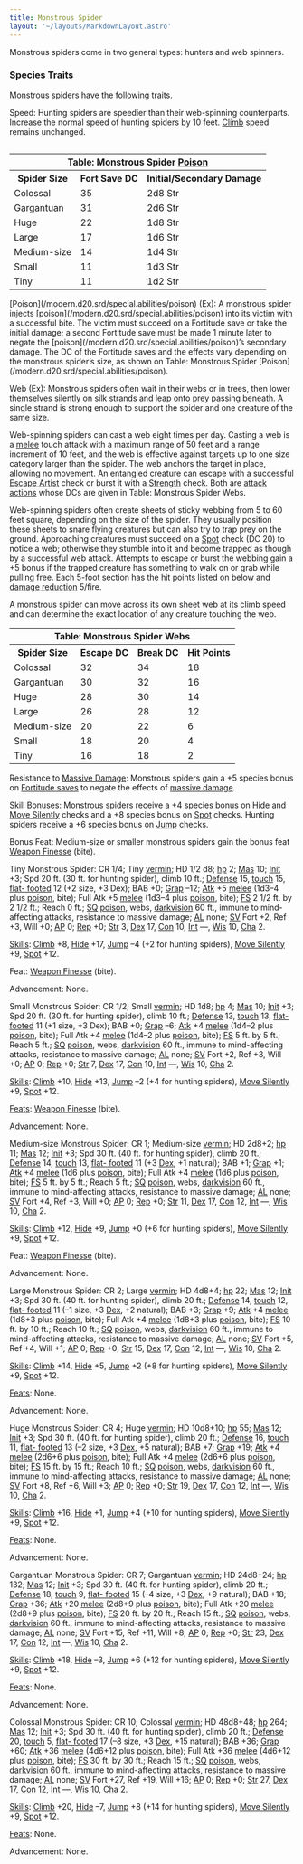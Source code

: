 ```yaml
---
title: Monstrous Spider
layout: '~/layouts/MarkdownLayout.astro'
---
```

Monstrous spiders come in two general types: hunters and web spinners.

### Species Traits

Monstrous spiders have the following traits.

Speed: Hunting spiders are speedier than their web-spinning counterparts.
Increase the normal speed of hunting spiders by 10 feet.
[Climb](/modern.d20.srd/skills/climb) speed remains unchanged.


<table style="float: right"><tr><th colspan="3"> Table: Monstrous Spider <a href="/modern.d20.srd/special.abilities/poison">Poison</a></th></tr> <tr><th> Spider Size</th><th> Fort Save DC</th><th> Initial/Secondary Damage </th></tr> <tr><td> Colossal</td><td> 35</td><td> 2d8 Str </td></tr> <tr class="shaded"><td> Gargantuan</td><td> 31</td><td> 2d6 Str </td></tr> <tr><td> Huge</td><td> 22</td><td> 1d8 Str </td></tr> <tr class="shaded"><td> Large</td><td> 17</td><td> 1d6 Str </td></tr> <tr><td> Medium-size</td><td> 14</td><td> 1d4 Str </td></tr> <tr class="shaded"><td> Small</td><td> 11</td><td> 1d3 Str </td></tr> <tr><td> Tiny</td><td> 11</td><td> 1d2 Str </td></tr></table>
 [Poison](/modern.d20.srd/special.abilities/poison) (Ex): A monstrous spider
injects [poison](/modern.d20.srd/special.abilities/poison) into its victim
with a successful bite. The victim must succeed on a Fortitude save or take
the initial damage; a second Fortitude save must be made 1 minute later to
negate the [poison](/modern.d20.srd/special.abilities/poison)’s secondary
damage. The DC of the Fortitude saves and the effects vary depending on the
monstrous spider’s size, as shown on Table: Monstrous Spider
[Poison](/modern.d20.srd/special.abilities/poison).

Web (Ex): Monstrous spiders often wait in their webs or in trees, then lower
themselves silently on silk strands and leap onto prey passing beneath. A
single strand is strong enough to support the spider and one creature of the
same size.

Web-spinning spiders can cast a web eight times per day. Casting a web is a
[melee](/modern.d20.srd/combat/attack.roll) touch attack with a maximum range
of 50 feet and a range increment of 10 feet, and the web is effective against
targets up to one size category larger than the spider. The web anchors the
target in place, allowing no movement. An entangled creature can escape with a
successful [Escape Artist](/modern.d20.srd/skills/escape.artist) check or
burst it with a [Strength](/modern.d20.srd/basics/ability.scores) check. Both
are [attack actions](/modern.d20.srd/combat/attack.actions) whose DCs are
given in Table: Monstrous Spider Webs.

Web-spinning spiders often create sheets of sticky webbing from 5 to 60 feet
square, depending on the size of the spider. They usually position these
sheets to snare flying creatures but can also try to trap prey on the ground.
Approaching creatures must succeed on a [Spot](/modern.d20.srd/skills/spot)
check (DC 20) to notice a web; otherwise they stumble into it and become
trapped as though by a successful web attack. Attempts to escape or burst the
webbing gain a +5 bonus if the trapped creature has something to walk on or
grab while pulling free. Each 5-foot section has the hit points listed on
below and [damage reduction](/modern.d20.srd/special.abilities/damage.reduction) 5/fire.

A monstrous spider can move across its own sheet web at its climb speed and
can determine the exact location of any creature touching the web.


<table><tr><th colspan="4"> Table: Monstrous Spider Webs</th></tr> <tr><th> Spider Size</th><th> Escape DC</th><th> Break DC</th><th> Hit Points </th></tr> <tr><td> Colossal</td><td> 32</td><td> 34</td><td> 18 </td></tr> <tr class="shaded"><td> Gargantuan</td><td> 30</td><td> 32</td><td> 16 </td></tr> <tr><td> Huge</td><td> 28</td><td> 30</td><td> 14 </td></tr> <tr class="shaded"><td> Large</td><td> 26</td><td> 28</td><td> 12 </td></tr> <tr><td> Medium-size</td><td> 20</td><td> 22</td><td> 6 </td></tr> <tr class="shaded"><td> Small</td><td> 18</td><td> 20</td><td> 4 </td></tr> <tr><td> Tiny</td><td> 16</td><td> 18</td><td> 2 </td></tr></table>



Resistance to [Massive Damage](/modern.d20.srd/combat/death.dying.healing):
Monstrous spiders gain a +5 species bonus on [Fortitude saves](/modern.d20.srd/basics/saving.throws) to negate the effects of [massive damage](/modern.d20.srd/combat/death.dying.healing).

Skill Bonuses: Monstrous spiders receive a +4 species bonus on
[Hide](/modern.d20.srd/skills/hide) and [Move Silently](/modern.d20.srd/skills/move.silently) checks and a +8 species bonus
on [Spot](/modern.d20.srd/skills/spot) checks. Hunting spiders receive a +6
species bonus on [Jump](/modern.d20.srd/skills/jump) checks.

Bonus Feat: Medium-size or smaller monstrous spiders gain the bonus feat
[Weapon Finesse](/modern.d20.srd/feats/weapon.finesse) (bite).

Tiny Monstrous Spider: CR 1/4; Tiny
[vermin](/modern.d20.srd/creature.types/vermin); HD 1/2 d8;
[hp](/modern.d20.srd/combat/hit.points) 2;
[Mas](/modern.d20.srd/creatures/creature.overview) 10;
[Init](/modern.d20.srd/combat/initiative) +3; Spd 20 ft. (30 ft. for hunting
spider), climb 10 ft.; [Defense](/modern.d20.srd/combat/defense) 15,
[touch](/modern.d20.srd/combat/attack.actions) 15, [flat- footed](/modern.d20.srd/combat/surprise) 12 (+2 size, +3 Dex); BAB +0;
[Grap](/modern.d20.srd/combat/grapple) –12;
[Atk](/modern.d20.srd/combat/attack.roll) +5
[melee](/modern.d20.srd/combat/attack.roll) (1d3–4 plus
[poison](/modern.d20.srd/special.abilities/poison), bite); Full Atk +5
[melee](/modern.d20.srd/combat/attack.roll) (1d3–4 plus
[poison](/modern.d20.srd/special.abilities/poison), bite);
[FS](/modern.d20.srd/creatures/creature.overview) 2 1/2 ft. by 2 1/2 ft.;
Reach 0 ft.; [SQ](/modern.d20.srd/creatures/creature.overview)
[poison](/modern.d20.srd/special.abilities/poison), webs,
[darkvision](/modern.d20.srd/special.abilities/darkvision) 60 ft., immune to
mind-affecting attacks, resistance to massive damage;
[AL](/modern.d20.srd/basics/allegiances) none;
[SV](/modern.d20.srd/basics/saving.throws) Fort +2, Ref +3, Will +0;
[AP](/modern.d20.srd/creatures/creature.overview) 0;
[Rep](/modern.d20.srd/creatures/creature.overview) +0;
[Str](/modern.d20.srd/basics/ability.scores) 3,
[Dex](/modern.d20.srd/basics/ability.scores) 17,
[Con](/modern.d20.srd/basics/ability.scores) 10,
[Int](/modern.d20.srd/basics/ability.scores) —,
[Wis](/modern.d20.srd/basics/ability.scores) 10,
[Cha](/modern.d20.srd/basics/ability.scores) 2.

[Skills](/modern.d20.srd/skills): [Climb](/modern.d20.srd/skills/climb) +8,
[Hide](/modern.d20.srd/skills/hide) +17, [Jump](/modern.d20.srd/skills/jump)
–4 (+2 for hunting spiders), [Move Silently](/modern.d20.srd/skills/move.silently) +9,
[Spot](/modern.d20.srd/skills/spot) +12.

Feat: [Weapon Finesse](/modern.d20.srd/feats/weapon.finesse) (bite).

Advancement: None.

Small Monstrous Spider: CR 1/2; Small
[vermin](/modern.d20.srd/creature.types/vermin); HD 1d8;
[hp](/modern.d20.srd/combat/hit.points) 4;
[Mas](/modern.d20.srd/creatures/creature.overview) 10;
[Init](/modern.d20.srd/combat/initiative) +3; Spd 20 ft. (30 ft. for hunting
spider), climb 10 ft.; [Defense](/modern.d20.srd/combat/defense) 13,
[touch](/modern.d20.srd/combat/attack.actions) 13, [flat- footed](/modern.d20.srd/combat/surprise) 11 (+1 size, +3 Dex); BAB +0;
[Grap](/modern.d20.srd/combat/grapple) –6;
[Atk](/modern.d20.srd/combat/attack.roll) +4
[melee](/modern.d20.srd/combat/attack.roll) (1d4–2 plus
[poison](/modern.d20.srd/special.abilities/poison), bite); Full Atk +4
[melee](/modern.d20.srd/combat/attack.roll) (1d4–2 plus
[poison](/modern.d20.srd/special.abilities/poison), bite);
[FS](/modern.d20.srd/creatures/creature.overview) 5 ft. by 5 ft.; Reach 5 ft.;
[SQ](/modern.d20.srd/creatures/creature.overview)
[poison](/modern.d20.srd/special.abilities/poison), webs,
[darkvision](/modern.d20.srd/special.abilities/darkvision) 60 ft., immune to
mind-affecting attacks, resistance to massive damage;
[AL](/modern.d20.srd/basics/allegiances) none;
[SV](/modern.d20.srd/basics/saving.throws) Fort +2, Ref +3, Will +0;
[AP](/modern.d20.srd/creatures/creature.overview) 0;
[Rep](/modern.d20.srd/creatures/creature.overview) +0;
[Str](/modern.d20.srd/basics/ability.scores) 7,
[Dex](/modern.d20.srd/basics/ability.scores) 17,
[Con](/modern.d20.srd/basics/ability.scores) 10,
[Int](/modern.d20.srd/basics/ability.scores) —,
[Wis](/modern.d20.srd/basics/ability.scores) 10,
[Cha](/modern.d20.srd/basics/ability.scores) 2.

[Skills](/modern.d20.srd/skills): [Climb](/modern.d20.srd/skills/climb) +10,
[Hide](/modern.d20.srd/skills/hide) +13, [Jump](/modern.d20.srd/skills/jump)
–2 (+4 for hunting spiders), [Move Silently](/modern.d20.srd/skills/move.silently) +9,
[Spot](/modern.d20.srd/skills/spot) +12.

[Feats](/modern.d20.srd/feats): [Weapon Finesse](/modern.d20.srd/feats/weapon.finesse) (bite).

Advancement: None.

Medium-size Monstrous Spider: CR 1; Medium-size
[vermin](/modern.d20.srd/creature.types/vermin); HD 2d8+2;
[hp](/modern.d20.srd/combat/hit.points) 11;
[Mas](/modern.d20.srd/creatures/creature.overview) 12;
[Init](/modern.d20.srd/combat/initiative) +3; Spd 30 ft. (40 ft. for hunting
spider), climb 20 ft.; [Defense](/modern.d20.srd/combat/defense) 14,
[touch](/modern.d20.srd/combat/attack.actions) 13, [flat- footed](/modern.d20.srd/combat/surprise) 11 (+3
[Dex](/modern.d20.srd/basics/ability.scores), +1 natural); BAB +1;
[Grap](/modern.d20.srd/combat/grapple) +1;
[Atk](/modern.d20.srd/combat/attack.roll) +4
[melee](/modern.d20.srd/combat/attack.roll) (1d6 plus
[poison](/modern.d20.srd/special.abilities/poison), bite); Full Atk +4
[melee](/modern.d20.srd/combat/attack.roll) (1d6 plus
[poison](/modern.d20.srd/special.abilities/poison), bite);
[FS](/modern.d20.srd/creatures/creature.overview) 5 ft. by 5 ft.; Reach 5 ft.;
[SQ](/modern.d20.srd/creatures/creature.overview)
[poison](/modern.d20.srd/special.abilities/poison), webs,
[darkvision](/modern.d20.srd/special.abilities/darkvision) 60 ft., immune to
mind-affecting attacks, resistance to massive damage;
[AL](/modern.d20.srd/basics/allegiances) none;
[SV](/modern.d20.srd/basics/saving.throws) Fort +4, Ref +3, Will +0;
[AP](/modern.d20.srd/creatures/creature.overview) 0;
[Rep](/modern.d20.srd/creatures/creature.overview) +0;
[Str](/modern.d20.srd/basics/ability.scores) 11,
[Dex](/modern.d20.srd/basics/ability.scores) 17,
[Con](/modern.d20.srd/basics/ability.scores) 12,
[Int](/modern.d20.srd/basics/ability.scores) —,
[Wis](/modern.d20.srd/basics/ability.scores) 10,
[Cha](/modern.d20.srd/basics/ability.scores) 2.

[Skills](/modern.d20.srd/skills): [Climb](/modern.d20.srd/skills/climb) +12,
[Hide](/modern.d20.srd/skills/hide) +9, [Jump](/modern.d20.srd/skills/jump) +0
(+6 for hunting spiders), [Move Silently](/modern.d20.srd/skills/move.silently) +9,
[Spot](/modern.d20.srd/skills/spot) +12.

Feat: [Weapon Finesse](/modern.d20.srd/feats/weapon.finesse) (bite).

Advancement: None.

Large Monstrous Spider: CR 2; Large
[vermin](/modern.d20.srd/creature.types/vermin); HD 4d8+4;
[hp](/modern.d20.srd/combat/hit.points) 22;
[Mas](/modern.d20.srd/creatures/creature.overview) 12;
[Init](/modern.d20.srd/combat/initiative) +3; Spd 30 ft. (40 ft. for hunting
spider), climb 20 ft.; [Defense](/modern.d20.srd/combat/defense) 14,
[touch](/modern.d20.srd/combat/attack.actions) 12, [flat- footed](/modern.d20.srd/combat/surprise) 11 (–1 size, +3
[Dex](/modern.d20.srd/basics/ability.scores), +2 natural); BAB +3;
[Grap](/modern.d20.srd/combat/grapple) +9;
[Atk](/modern.d20.srd/combat/attack.roll) +4
[melee](/modern.d20.srd/combat/attack.roll) (1d8+3 plus
[poison](/modern.d20.srd/special.abilities/poison), bite); Full Atk +4
[melee](/modern.d20.srd/combat/attack.roll) (1d8+3 plus
[poison](/modern.d20.srd/special.abilities/poison), bite);
[FS](/modern.d20.srd/creatures/creature.overview) 10 ft. by 10 ft.; Reach 10
ft.; [SQ](/modern.d20.srd/creatures/creature.overview)
[poison](/modern.d20.srd/special.abilities/poison), webs,
[darkvision](/modern.d20.srd/special.abilities/darkvision) 60 ft., immune to
mind-affecting attacks, resistance to massive damage;
[AL](/modern.d20.srd/basics/allegiances) none;
[SV](/modern.d20.srd/basics/saving.throws) Fort +5, Ref +4, Will +1;
[AP](/modern.d20.srd/creatures/creature.overview) 0;
[Rep](/modern.d20.srd/creatures/creature.overview) +0;
[Str](/modern.d20.srd/basics/ability.scores) 15,
[Dex](/modern.d20.srd/basics/ability.scores) 17,
[Con](/modern.d20.srd/basics/ability.scores) 12,
[Int](/modern.d20.srd/basics/ability.scores) —,
[Wis](/modern.d20.srd/basics/ability.scores) 10,
[Cha](/modern.d20.srd/basics/ability.scores) 2.

[Skills](/modern.d20.srd/skills): [Climb](/modern.d20.srd/skills/climb) +14,
[Hide](/modern.d20.srd/skills/hide) +5, [Jump](/modern.d20.srd/skills/jump) +2
(+8 for hunting spiders), [Move Silently](/modern.d20.srd/skills/move.silently) +9,
[Spot](/modern.d20.srd/skills/spot) +12.

[Feats](/modern.d20.srd/feats): None.

Advancement: None.

Huge Monstrous Spider: CR 4; Huge
[vermin](/modern.d20.srd/creature.types/vermin); HD 10d8+10;
[hp](/modern.d20.srd/combat/hit.points) 55;
[Mas](/modern.d20.srd/creatures/creature.overview) 12;
[Init](/modern.d20.srd/combat/initiative) +3; Spd 30 ft. (40 ft. for hunting
spider), climb 20 ft.; [Defense](/modern.d20.srd/combat/defense) 16,
[touch](/modern.d20.srd/combat/attack.actions) 11, [flat- footed](/modern.d20.srd/combat/surprise) 13 (–2 size, +3
[Dex](/modern.d20.srd/basics/ability.scores), +5 natural); BAB +7;
[Grap](/modern.d20.srd/combat/grapple) +19;
[Atk](/modern.d20.srd/combat/attack.roll) +4
[melee](/modern.d20.srd/combat/attack.roll) (2d6+6 plus
[poison](/modern.d20.srd/special.abilities/poison), bite); Full Atk +4
[melee](/modern.d20.srd/combat/attack.roll) (2d6+6 plus
[poison](/modern.d20.srd/special.abilities/poison), bite);
[FS](/modern.d20.srd/creatures/creature.overview) 15 ft. by 15 ft.; Reach 10
ft.; [SQ](/modern.d20.srd/creatures/creature.overview)
[poison](/modern.d20.srd/special.abilities/poison), webs,
[darkvision](/modern.d20.srd/special.abilities/darkvision) 60 ft., immune to
mind-affecting attacks, resistance to massive damage;
[AL](/modern.d20.srd/basics/allegiances) none;
[SV](/modern.d20.srd/basics/saving.throws) Fort +8, Ref +6, Will +3;
[AP](/modern.d20.srd/creatures/creature.overview) 0;
[Rep](/modern.d20.srd/creatures/creature.overview) +0;
[Str](/modern.d20.srd/basics/ability.scores) 19,
[Dex](/modern.d20.srd/basics/ability.scores) 17,
[Con](/modern.d20.srd/basics/ability.scores) 12,
[Int](/modern.d20.srd/basics/ability.scores) —,
[Wis](/modern.d20.srd/basics/ability.scores) 10,
[Cha](/modern.d20.srd/basics/ability.scores) 2.

[Skills](/modern.d20.srd/skills): [Climb](/modern.d20.srd/skills/climb) +16,
[Hide](/modern.d20.srd/skills/hide) +1, [Jump](/modern.d20.srd/skills/jump) +4
(+10 for hunting spiders), [Move Silently](/modern.d20.srd/skills/move.silently) +9,
[Spot](/modern.d20.srd/skills/spot) +12.

[Feats](/modern.d20.srd/feats): None.

Advancement: None.

Gargantuan Monstrous Spider: CR 7; Gargantuan
[vermin](/modern.d20.srd/creature.types/vermin); HD 24d8+24;
[hp](/modern.d20.srd/combat/hit.points) 132;
[Mas](/modern.d20.srd/creatures/creature.overview) 12;
[Init](/modern.d20.srd/combat/initiative) +3; Spd 30 ft. (40 ft. for hunting
spider), climb 20 ft.; [Defense](/modern.d20.srd/combat/defense) 18,
[touch](/modern.d20.srd/combat/attack.actions) 9, [flat- footed](/modern.d20.srd/combat/surprise) 15 (–4 size, +3
[Dex](/modern.d20.srd/basics/ability.scores), +9 natural); BAB +18;
[Grap](/modern.d20.srd/combat/grapple) +36;
[Atk](/modern.d20.srd/combat/attack.roll) +20
[melee](/modern.d20.srd/combat/attack.roll) (2d8+9 plus
[poison](/modern.d20.srd/special.abilities/poison), bite); Full Atk +20
[melee](/modern.d20.srd/combat/attack.roll) (2d8+9 plus
[poison](/modern.d20.srd/special.abilities/poison), bite);
[FS](/modern.d20.srd/creatures/creature.overview) 20 ft. by 20 ft.; Reach 15
ft.; [SQ](/modern.d20.srd/creatures/creature.overview)
[poison](/modern.d20.srd/special.abilities/poison), webs,
[darkvision](/modern.d20.srd/special.abilities/darkvision) 60 ft., immune to
mind-affecting attacks, resistance to massive damage;
[AL](/modern.d20.srd/basics/allegiances) none;
[SV](/modern.d20.srd/basics/saving.throws) Fort +15, Ref +11, Will +8;
[AP](/modern.d20.srd/creatures/creature.overview) 0;
[Rep](/modern.d20.srd/creatures/creature.overview) +0;
[Str](/modern.d20.srd/basics/ability.scores) 23,
[Dex](/modern.d20.srd/basics/ability.scores) 17,
[Con](/modern.d20.srd/basics/ability.scores) 12,
[Int](/modern.d20.srd/basics/ability.scores) —,
[Wis](/modern.d20.srd/basics/ability.scores) 10,
[Cha](/modern.d20.srd/basics/ability.scores) 2.

[Skills](/modern.d20.srd/skills): [Climb](/modern.d20.srd/skills/climb) +18,
[Hide](/modern.d20.srd/skills/hide) –3, [Jump](/modern.d20.srd/skills/jump) +6
(+12 for hunting spiders), [Move Silently](/modern.d20.srd/skills/move.silently) +9,
[Spot](/modern.d20.srd/skills/spot) +12.

[Feats](/modern.d20.srd/feats): None.

Advancement: None.

Colossal Monstrous Spider: CR 10; Colossal
[vermin](/modern.d20.srd/creature.types/vermin); HD 48d8+48;
[hp](/modern.d20.srd/combat/hit.points) 264;
[Mas](/modern.d20.srd/creatures/creature.overview) 12;
[Init](/modern.d20.srd/combat/initiative) +3; Spd 30 ft. (40 ft. for hunting
spider), climb 20 ft.; [Defense](/modern.d20.srd/combat/defense) 20,
[touch](/modern.d20.srd/combat/attack.actions) 5, [flat- footed](/modern.d20.srd/combat/surprise) 17 (–8 size, +3
[Dex](/modern.d20.srd/basics/ability.scores), +15 natural); BAB +36;
[Grap](/modern.d20.srd/combat/grapple) +60;
[Atk](/modern.d20.srd/combat/attack.roll) +36
[melee](/modern.d20.srd/combat/attack.roll) (4d6+12 plus
[poison](/modern.d20.srd/special.abilities/poison), bite); Full Atk +36
[melee](/modern.d20.srd/combat/attack.roll) (4d6+12 plus
[poison](/modern.d20.srd/special.abilities/poison), bite);
[FS](/modern.d20.srd/creatures/creature.overview) 30 ft. by 30 ft.; Reach 15
ft.; [SQ](/modern.d20.srd/creatures/creature.overview)
[poison](/modern.d20.srd/special.abilities/poison), webs,
[darkvision](/modern.d20.srd/special.abilities/darkvision) 60 ft., immune to
mind-affecting attacks, resistance to massive damage;
[AL](/modern.d20.srd/basics/allegiances) none;
[SV](/modern.d20.srd/basics/saving.throws) Fort +27, Ref +19, Will +16;
[AP](/modern.d20.srd/creatures/creature.overview) 0;
[Rep](/modern.d20.srd/creatures/creature.overview) +0;
[Str](/modern.d20.srd/basics/ability.scores) 27,
[Dex](/modern.d20.srd/basics/ability.scores) 17,
[Con](/modern.d20.srd/basics/ability.scores) 12,
[Int](/modern.d20.srd/basics/ability.scores) —,
[Wis](/modern.d20.srd/basics/ability.scores) 10,
[Cha](/modern.d20.srd/basics/ability.scores) 2.

[Skills](/modern.d20.srd/skills): [Climb](/modern.d20.srd/skills/climb) +20,
[Hide](/modern.d20.srd/skills/hide) –7, [Jump](/modern.d20.srd/skills/jump) +8
(+14 for hunting spiders), [Move Silently](/modern.d20.srd/skills/move.silently) +9,
[Spot](/modern.d20.srd/skills/spot) +12.

[Feats](/modern.d20.srd/feats): None.

Advancement: None.

